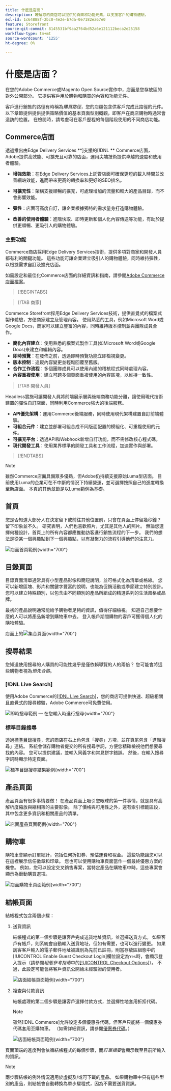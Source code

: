 ```yaml
---
title: 什麼是店面？
description: 瞭解您的商店可以提供的頁面和功能元素，以支援客戶的購物體驗。
exl-id: 1c64888f-2bc0-4e2e-b7da-0e7182ea67e0
feature: Storefront
source-git-commit: 8145531bf9aa2764bd52a6e121112beca2e25158
workflow-type: tm+mt
source-wordcount: '1255'
ht-degree: 0%

---
```


# 什麼是店面？

在您的Adobe Commerce或Magento Open Source實作中，店面是您存放區的對外公開部分。 它提供客戶用於購物和購買的內容和功能元件。

客戶進行銷售的路徑有時稱為&#x200B;_購買路徑_，您的店麵包含供客戶完成此路徑的元件。 以下章節提供提供提供策略價值的基本頁面型別概觀，即客戶在商店購物時通常會造訪的位置。 在檢閱時，請考慮可在客戶歷程的每個階段使用的不同商店功能。

## Commerce店面

透過推出由Edge Delivery Services **]支援的[!DNL ** Commerce店面，Adobe提供高效能、可擴充且可靠的店面，運用尖端技術提供卓越的速度和使用者體驗。

- **增強效能**：在Edge Delivery Services上託管店面可確保更短的載入時間並改善網站效能，進而帶來更高的轉換率和更好的SEO排名。

- **可擴充性**：架構支援順暢的擴充，可處理增加的流量和較大的產品目錄，而不會影響效能。

- **彈性**：店面可高度自訂，讓企業根據獨特的需求量身打造購物體驗。

- **改善的使用者體驗**：進階快取、即時更新和個人化內容傳送等功能，有助於提供更順暢、更吸引人的購物體驗。

### 主要功能

Commerce商店採用Edge Delivery Services技術，提供多項對商家和開發人員都有利的關鍵功能。 這些功能可讓企業建立吸引人的購物體驗，同時維持彈性，以根據需求自訂及擴充店面。

如需設定和最佳化Commerce店面的詳細資訊和指南，請參閱[Adobe Commerce店面檔案](https://experienceleague.adobe.com/en/docs/commerce)。

>[!BEGINTABS]

>[!TAB 商家]

Commerce Storefront採用Edge Delivery Services技術，提供直覺式的檔案式製作體驗，方便商家建立及管理內容。 使用熟悉的工具，例如Microsoft Word或Google Docs，商家可以建立豐富的內容，同時維持版本控制並與團隊成員合作。

- **簡化內容建立**：使用熟悉的檔案式製作工具(如Microsoft Word或Google Docs)來建立和編輯內容。
- **即時預覽**：在發佈之前，透過即時預覽功能立即檢視變更。
- **版本控制**：追蹤內容變更並輕鬆回覆至舊版。
- **合作工作流程**：多個團隊成員可以使用內建的稽核程式同時處理內容。
- **內容重複使用**：建立可跨多個頁面重複使用的內容區塊，以維持一致性。

>[!TAB 開發人員]

Headless實施可讓開發人員將前端展示層與後端商務功能分離，讓使用現代技術建置的彈性自訂店面，同時利用Commerce強大的後端服務。

- **API優先架構**：運用Commerce後端服務，同時使用現代架構建置自訂前端體驗。
- **可組合元件**：建立並部署可組合成不同版面配置的模組化、可重複使用的元件。
- **可擴充平台**：透過API和Webhook新增自訂功能，而不需修改核心程式碼。
- **現代開發工具**：使用業界標準的開發工具和工作流程，加速實作與部署。

>[!ENDTABS]

>[!NOTE]
>
>雖然Commerce店面具備眾多優點，但Adobe仍持續支援原始Luma型店面。 目前使用Luma的企業可在不中斷的情況下持續營運，並可選擇按照自己的進度轉換至新店面。 本頁的其他章節是以Luma範例為基礎。

## 首頁

您是否知道大部分人在決定留下或前往其他位置前，只會在頁面上停留幾秒鐘？ 留下印象並不久。 研究表明，人們也喜歡照片，尤其是其他人的照片。 無論您選擇何種設計，首頁上的所有內容都應推動訪客進行銷售流程的下一步。 我們的想法是從某一個興趣點到下一個興趣點，以有凝聚力的流程引導他們的注意力。

![店面首頁範例](./assets/storefront-homepage-full.png){width="700"}

## 目錄頁面

目錄頁面清單通常具有小型產品影像和簡短說明，並可格式化為清單或格線。 您可以新增區塊、影片和關鍵字豐富的說明，也能為促銷活動或季節建立特別設計。 您可以建立特殊類別，以包含由不同類別的產品所組成的精選系列的生活風格或品牌。

最初的產品說明通常能給予購物者足夠的資訊，值得仔細檢視。 知道自己想要什麼的人可以將產品新增到購物車中去。 登入帳戶期間購物的客戶可獲得個人化的購物體驗。

店面上的![集合頁面](./assets/storefront-collection-page.png){width="700"}

## 搜尋結果

您知道使用搜尋的人購買的可能性幾乎是僅依賴導覽的人的兩倍？ 您可能會將這些購物者視為&#x200B;_預先合格_。

### [!DNL Live Search]

使用Adobe Commerce的[[!DNL Live Search]](https://experienceleague.adobe.com/en/docs/commerce/live-search/overview)，您的商店可提供快速、超級相關且直覺式的搜尋體驗，Adobe Commerce可免費使用。

![即時搜尋範例 — 在您輸入時進行搜尋](./assets/storefront-search-as-you-type.png){width="700"}

### 標準目錄搜尋

透過[標準目錄搜尋](../catalog/search.md)，您的商店在右上角包含「搜尋」方塊，並在頁尾包含「進階搜尋」連結。 系統會儲存購物者提交的所有搜尋字詞，方便您精確檢視他們想要尋找的內容。 您可以提供建議，並輸入同義字和常見拼字錯誤。 然後，在輸入搜尋字詞時顯示特定頁面。

![標準目錄搜尋結果範例](./assets/storefront-search-results-page-full.png){width="700"}

## 產品頁面

產品頁面有很多事情要做！ 在產品頁面上吸引您眼球的第一件事情，就是具有高解析度縮放與縮相簿的主要影像。 除了價格與可用性之外，還有索引標籤區段，其中包含更多資訊和相關產品的清單。

![店面產品頁面範例](./assets/storefront-product-page-full-m.png){width="700"}

## 購物車

購物車會顯示訂單總計，包括任何折扣券、預估運費和稅金。 這些功能讓您可以在這裡展示信任徽章和印章。 您也可以使用購物車頁面當作一個最終優惠方案的機會。 例如，您可以設定交叉銷售專案，當特定產品在購物車中時，這些專案會顯示為衝動購買選項。

![店面購物車頁面範例](./assets/storefront-cart-full.png){width="700"}

## 結帳頁面

結帳程式包含兩個步驟：

1. 送貨資訊

   結帳程式的第一個步驟是讓客戶完成送貨地址資訊，並選擇送貨方式。 如果客戶有帳戶，則系統會自動輸入送貨地址，但如有需要，也可以進行變更。
如果訪客客戶輸入的電子郵件地址被識別為先前已註冊，則當存放區組態中的[!UICONTROL Enable Guest Checkout Login]欄位設定為`Yes`時，會顯示登入提示（請參閱&#x200B;_組態參考指南_&#x200B;中的[[!UICONTROL Checkout Options]](../configuration-reference/sales/checkout.md#checkout-options)）。 不過，此設定可能會將客戶資訊公開給未經驗證的使用者。

   ![店面結帳頁面範例](./assets/storefront-checkout-shipping-full.png){width="700"}

1. 複查與付款資訊

   結帳處理的第二個步驟是讓客戶選擇付款方式，並選擇性地套用折扣代碼。

   >[!NOTE]
   >
   >雖然[!DNL Commerce]允許設定多個優惠券代碼，但客戶只能將一個優惠券代碼套用至購物車。 （如需詳細資訊，請參閱[優惠券代碼](../merchandising-promotions/price-rules-cart-coupon.md#coupon-codes)。）

   ![店面結帳頁面範例](./assets/storefront-checkout-payment-full.png){width="700"}

頁面頂端的進度列會依循結帳程式的每個步驟，而&#x200B;_訂單摘要_&#x200B;會顯示截至目前所輸入的資訊。

>[!NOTE]
>
>兩步驟結帳的例外情況適用於虛擬及/或可下載的產品。 如果購物車中只有這些型別的產品，則結帳會自動轉換為單步驟程式，因為不需要送貨資訊。
